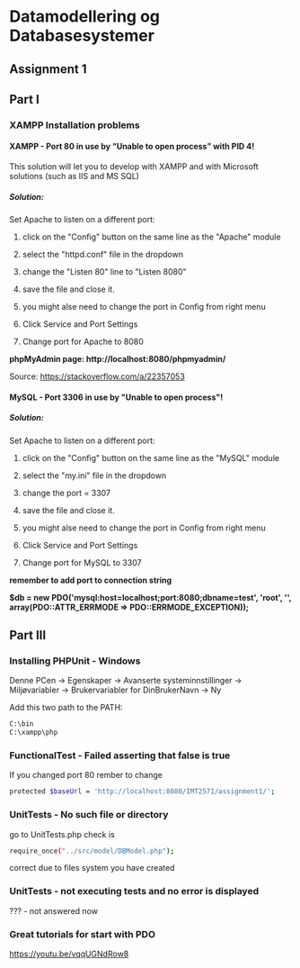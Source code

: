 # Datamodellering og Databasesystemer

## Assignment 1
## Part I
### XAMPP Installation problems
#### XAMPP - Port 80 in use by “Unable to open process” with PID 4!
This solution will let you to develop with XAMPP and with Microsoft solutions (such as IIS and MS SQL)

##### Solution:
Set Apache to listen on a different port:
1. click on the "Config" button on the same line as the "Apache" module
2. select the "httpd.conf" file in the dropdown 
3. change the "Listen 80" line to "Listen 8080"
4. save the file and close it.

5. you might alse need to change the port in Config from right menu
6. Click Service and Port Settings
7. Change port for Apache to 8080

**phpMyAdmin page: http://localhost:8080/phpmyadmin/**

Source: https://stackoverflow.com/a/22357053

#### MySQL - Port 3306 in use by "Unable to open process"!
##### Solution:
Set Apache to listen on a different port:
1. click on the "Config" button on the same line as the "MySQL" module
2. select the "my.ini" file in the dropdown 
3. change the port = 3307 
4. save the file and close it.

5. you might alse need to change the port in Config from right menu
6. Click Service and Port Settings
7. Change port for MySQL to 3307

**remember to add port to connection string**

**$db = new PDO('mysql:host=localhost;port:8080;dbname=test', 'root', '', array(PDO::ATTR_ERRMODE => PDO::ERRMODE_EXCEPTION));**

## Part III

### Installing PHPUnit - Windows
Denne PCen -> Egenskaper -> Avanserte systeminnstillinger -> Miljøvariabler -> Brukervariabler for DinBrukerNavn -> Ny

Add this two path to the PATH:
```sh
C:\bin
C:\xampp\php
```

### FunctionalTest - Failed asserting that false is true
If you changed port 80 rember to change 

```sh
protected $baseUrl = 'http://localhost:8080/IMT2571/assignment1/';
```

### UnitTests - No such file or directory
go to UnitTests.php 
check is

```sh
require_once("../src/model/DBModel.php");
```
correct due to files system you have created

### UnitTests - not executing tests and no error is displayed
??? - not answered now

### Great tutorials for start with PDO
https://youtu.be/vqqUGNdRow8
